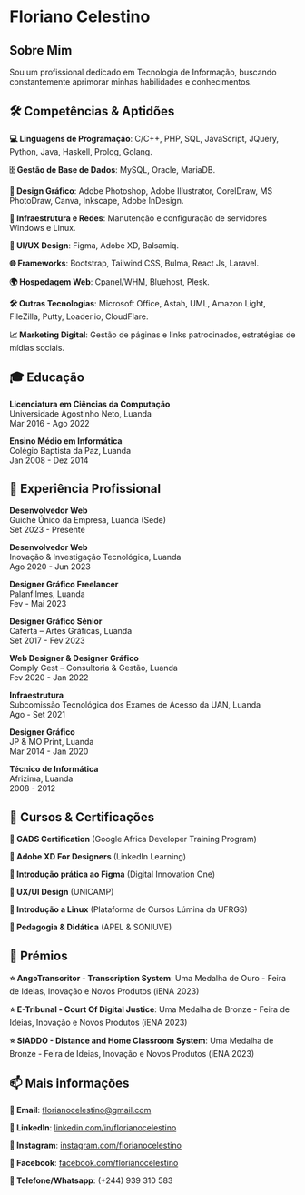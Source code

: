 # Floriano Celestino

## Sobre Mim

Sou um profissional dedicado em Tecnologia de Informação, buscando constantemente aprimorar minhas habilidades e conhecimentos.
## 🛠️ Competências & Aptidões

**💻 Linguagens de Programação**: C/C++, PHP, SQL, JavaScript, JQuery, Python, Java, Haskell, Prolog, Golang.

**🗄️ Gestão de Base de Dados**: MySQL, Oracle, MariaDB.

**🎨 Design Gráfico**: Adobe Photoshop, Adobe Illustrator, CorelDraw, MS PhotoDraw, Canva, Inkscape, Adobe InDesign.

**🔧 Infraestrutura e Redes**: Manutenção e configuração de servidores Windows e Linux.

**📱 UI/UX Design**: Figma, Adobe XD, Balsamiq.

**🌐 Frameworks**: Bootstrap, Tailwind CSS, Bulma, React Js, Laravel.

**🌍 Hospedagem Web**: Cpanel/WHM, Bluehost, Plesk.

**🛠️ Outras Tecnologias**: Microsoft Office, Astah, UML, Amazon Light, FileZilla, Putty, Loader.io, CloudFlare.

**📈 Marketing Digital**: Gestão de páginas e links patrocinados, estratégias de mídias sociais.

## 🎓 Educação

**Licenciatura em Ciências da Computação**  
Universidade Agostinho Neto, Luanda  
Mar 2016 - Ago 2022

**Ensino Médio em Informática**  
Colégio Baptista da Paz, Luanda  
Jan 2008 - Dez 2014

## 💼 Experiência Profissional

**Desenvolvedor Web**  
Guiché Único da Empresa, Luanda (Sede)  
Set 2023 - Presente

**Desenvolvedor Web**  
Inovação & Investigação Tecnológica, Luanda  
Ago 2020 - Jun 2023

**Designer Gráfico Freelancer**  
Palanfilmes, Luanda  
Fev - Mai 2023

**Designer Gráfico Sénior**  
Caferta – Artes Gráficas, Luanda  
Set 2017 - Fev 2023

**Web Designer & Designer Gráfico**  
Comply Gest – Consultoria & Gestão, Luanda  
Fev 2020 - Jan 2022

**Infraestrutura**  
Subcomissão Tecnológica dos Exames de Acesso da UAN, Luanda  
Ago - Set 2021

**Designer Gráfico**  
JP & MO Print, Luanda  
Mar 2014 - Jan 2020

**Técnico de Informática**  
Afrizima, Luanda  
2008 - 2012

## 📜 Cursos & Certificações

**📜 GADS Certification** (Google Africa Developer Training Program)

**📜 Adobe XD For Designers** (LinkedIn Learning)

**📜 Introdução prática ao Figma** (Digital Innovation One)

**📜 UX/UI Design** (UNICAMP)

**📜 Introdução a Linux** (Plataforma de Cursos Lúmina da UFRGS)

**📜 Pedagogia & Didática** (APEL & SONIUVE)

## 📜 Prémios

**⭐ AngoTranscritor - Transcription System**: Uma Medalha de Ouro - Feira de Ideias, Inovação e Novos Produtos (iENA 2023)

**⭐ E-Tribunal - Court Of Digital Justice**: Uma Medalha de Bronze - Feira de Ideias, Inovação e Novos Produtos (iENA 2023)

**⭐ SIADDO - Distance and Home Classroom System**: Uma Medalha de Bronze - Feira de Ideias, Inovação e Novos Produtos (iENA 2023)

## 📫 Mais informações

**📧 Email**: [florianocelestino@gmail.com](mailto:florianocelestino@gmail.com)

**💼 LinkedIn**: [linkedin.com/in/florianocelestino](https://linkedin.com/in/florianocelestino)

**📸 Instagram**: [instagram.com/florianocelestino](https://instagram.com/florianocelestino)

**📘 Facebook**: [facebook.com/florianocelestino](https://facebook.com/florianocelestino)

**📱 Telefone/Whatsapp**: (+244) 939 310 583


